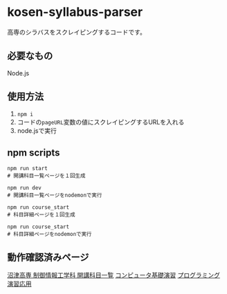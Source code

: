 # kosen-syllabus-parser
高専のシラバスをスクレイピングするコードです。

## 必要なもの
Node.js

## 使用方法
1. `npm i`
1. コードの`pageURL`変数の値にスクレイピングするURLを入れる
1. node.jsで実行

## npm scripts
```shell
npm run start
# 開講科目一覧ページを１回生成
```
```shell
npm run dev
# 開講科目一覧ページをnodemonで実行
```
```shell
npm run course_start
# 科目詳細ページを１回生成
```
```shell
npm run course_start
# 科目詳細ページをnodemonで実行
```

## 動作確認済みページ
[沼津高専 制御情報工学科 開講科目一覧](https://syllabus.kosen-k.go.jp/Pages/PublicSubjects?school_id=22&department_id=15&year=2022&lang=ja)
[コンピュータ基礎演習](https://syllabus.kosen-k.go.jp/Pages/PublicSyllabus?school_id=22&department_id=15&subject_code=2022-540&year=2022&lang=ja)
[プログラミング演習応用](https://syllabus.kosen-k.go.jp/Pages/PublicSyllabus?school_id=22&department_id=15&subject_code=2022-980&year=2022&lang=ja)
